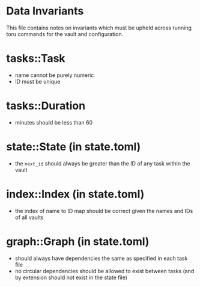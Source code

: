 # Data Invariants

This file contains notes on invariants which must be upheld across running toru commands for the vault and configuration.

# tasks::Task
- name cannot be purely numeric
- ID must be unique

# tasks::Duration
- minutes should be less than 60

# state::State (in state.toml)
- the `next_id` should always be greater than the ID of any task within the vault

# index::Index (in state.toml)
- the index of name to ID map should be correct given the names and IDs of all vaults

# graph::Graph (in state.toml)
- should always have dependencies the same as specified in each task file
- no circular dependencies should be allowed to exist between tasks (and by extension should not exist in the state file)
